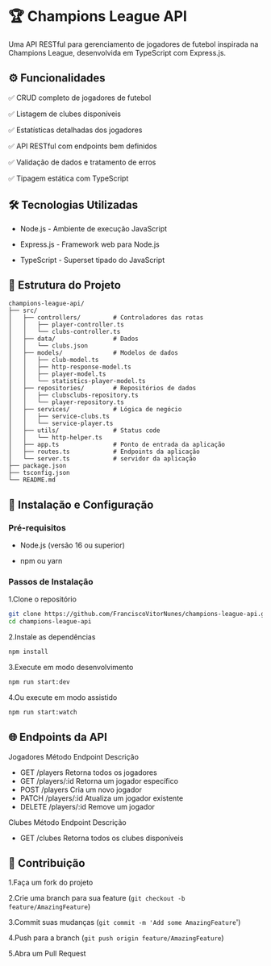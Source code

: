 # 🏆 Champions League API
Uma API RESTful para gerenciamento de jogadores de futebol inspirada na Champions League, desenvolvida em TypeScript com Express.js.


## ⚙️ Funcionalidades
✅ CRUD completo de jogadores de futebol

✅ Listagem de clubes disponíveis

✅ Estatísticas detalhadas dos jogadores

✅ API RESTful com endpoints bem definidos

✅ Validação de dados e tratamento de erros

✅ Tipagem estática com TypeScript

## 🛠 Tecnologias Utilizadas
- Node.js - Ambiente de execução JavaScript

- Express.js - Framework web para Node.js

- TypeScript - Superset tipado do JavaScript


## 📁 Estrutura do Projeto
``` text
champions-league-api/
├── src/
│   ├── controllers/         # Controladores das rotas
│   │   ├── player-controller.ts
│   │   └── clubs-controller.ts
│   ├── data/                # Dados
│   │   └── clubs.json
│   ├── models/              # Modelos de dados
│   │   ├── club-model.ts
│   │   ├── http-response-model.ts
│   │   ├── player-model.ts
│   │   └── statistics-player-model.ts
│   ├── repositories/        # Repositórios de dados
│   │   ├── clubsclubs-repository.ts
│   │   └── player-repository.ts
│   ├── services/            # Lógica de negócio
│   │   ├── service-clubs.ts
│   │   └── service-player.ts
│   ├── utils/               # Status code
│   │   └── http-helper.ts
│   ├── app.ts               # Ponto de entrada da aplicação
│   ├── routes.ts            # Endpoints da aplicação
│   └── server.ts            # servidor da aplicação
├── package.json
├── tsconfig.json
└── README.md
```
## 🚀 Instalação e Configuração
### Pré-requisitos
- Node.js (versão 16 ou superior)

- npm ou yarn

### Passos de Instalação
1.Clone o repositório
```bash
git clone https://github.com/FranciscoVitorNunes/champions-league-api.git
cd champions-league-api
```
2.Instale as dependências
```bash
npm install
```
3.Execute em modo desenvolvimento
```bash
npm run start:dev
```
4.Ou execute em modo assistido
```bash
npm run start:watch
```
## 🌐 Endpoints da API

Jogadores
Método	Endpoint	Descrição
- GET	/players	Retorna todos os jogadores
- GET	/players/:id	Retorna um jogador específico
- POST	/players	Cria um novo jogador
- PATCH	/players/:id	Atualiza um jogador existente
- DELETE	/players/:id	Remove um jogador

Clubes
Método	Endpoint	Descrição
- GET	   /clubes	  Retorna todos os clubes disponíveis


## 🤝 Contribuição
1.Faça um fork do projeto

2.Crie uma branch para sua feature (``git checkout -b feature/AmazingFeature``)

3.Commit suas mudanças (``git commit -m 'Add some AmazingFeature``')

4.Push para a branch (``git push origin feature/AmazingFeature``)

5.Abra um Pull Request